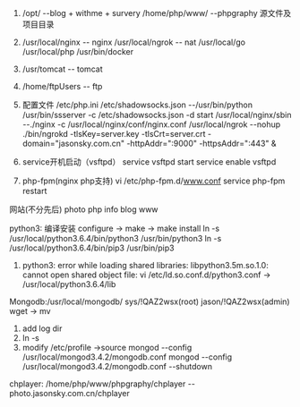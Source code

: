 1. /opt/           --blog + withme + survery
   /home/php/www/  --phpgraphy
	源文件及项目目录

2. /usr/local/nginx  -- nginx
/usr/local/ngrok  -- nat
/usr/local/go
/usr/local/php
/usr/bin/docker

3. /usr/tomcat  -- tomcat

4. /home/ftpUsers -- ftp

5.  配置文件
/etc/php.ini
/etc/shadowsocks.json  --/usr/bin/python /usr/bin/ssserver -c /etc/shadowsocks.json -d start
/usr/local/nginx/sbin  --./nginx -c /usr/local/nginx/conf/nginx.conf
/usr/local/ngrok       --nohup ./bin/ngrokd -tlsKey=server.key -tlsCrt=server.crt -domain="jasonsky.com.cn" -httpAddr=":9000" -httpsAddr=":443" &

6. service开机启动（vsftpd）
service vsftpd start
service enable vsftpd

7. php-fpm(nginx php支持)
vi /etc/php-fpm.d/www.conf
service php-fpm restart

网站(不分先后)
photo
php
info
blog
www


python3: 
编译安装 configure -> make -> make install
ln -s /usr/local/python3.6.4/bin/python3  /usr/bin/python3
ln -s /usr/local/python3.6.4/bin/pip3  /usr/bin/pip3
1. python3: error while loading shared libraries: libpython3.5m.so.1.0: cannot open shared object file:
vi /etc/ld.so.conf.d/python3.conf  ->  /usr/local/python3.6.4/lib

Mongodb:/usr/local/mongodb/
sys/!QAZ2wsx(root) jason/!QAZ2wsx(admin)
wget -> mv
1. add log dir
2. ln -s
3. modify /etc/profile ->source
mongod --config /usr/local/mongod3.4.2/mongodb.conf
mongod --config /usr/local/mongod3.4.2/mongodb.conf --shutdown

chplayer:
/home/php/www/phpgraphy/chplayer --photo.jasonsky.com.cn/chplayer
